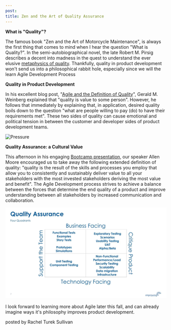 ```yaml
---
post:
title: Zen and the Art of Quality Assurance
---
```


**What is "Quality"?**

The famous book "Zen and the Art of Motorcycle Maintenance", is always the first thing that comes to mind when I hear the question "What is Quality?".  In the semi-autobiographical novel, the late Robert M. Pirsig describes a decent into madness in the quest to understand the ever elusive <a href="https://en.wikipedia.org/wiki/Pirsig%27s_Metaphysics_of_Quality" target="_blank">metaphysics of quality</a>.  Thankfully, quality in product development won't send us into a philosophical rabbit hole, especially since we will the learn Agile Development Process

**Quality in Product Development**

In his excellent blog post, "<a href="https://secretsofconsulting.blogspot.com/2012/09/agile-and-definition-of-quality.html" target="_blank">Agile and the Definition of Quality</a>", Gerald M. Weinberg explained that "quality is value to some person". However, he follows that immediately by explaining that, in application, desired quality boils down to the question "what are people willing to pay (do) to have their requirements met".  These two sides of quality can cause emotional and political tension in between the customer and developer sides of product development teams.   

![Pressure](https://i.ytimg.com/vi/pYGsZjmO6g4/hqdefault.jpg)

**Quality Assurance: a Cultural Value**

This afternoon in his engaging <a href="https://drive.google.com/open?id=1Lke7a92WeQMJldTHw_IeH-LhE5G-WBRr" target="_blank">Bootcamp presentation</a>, our speaker Allen Moore encouraged us to take away the following extended definition of quality: "quality is the result of the skills and processes you employ that allow you to consistently and sustainably deliver value to all your stakeholders with the most invested stakeholders deriving the most value and benefit". The Agile Development process strives to achieve a balance between the forces that determine the end quality of a product and improve understanding between all stakeholders by increased communication and collaboration. 

![Quality Assurance Quadrants - slide by Allen Moore](https://raw.githubusercontent.com/retsullivan/retsullivan.github.io/master/images/CopyofCultureOfQuality-pt1.pptx%20(1).jpg)

I look forward to learning more about Agile later this fall, and can already imagine ways it's philosophy improves product development.

posted by Rachel Turek Sullivan
